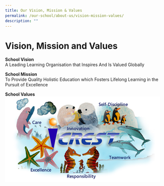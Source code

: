 ```yaml
---
title: Our Vision, Mission & Values
permalink: /our-school/about-us/vision-mission-values/
description: ""
---
```





# Vision, Mission and Values
**School Vision**<br>
A Leading Learning Organisation that Inspires And Is Valued Globally

**School Mission**<br>
To Provide Quality Holistic Education which Fosters Lifelong Learning in the Pursuit of Excellence

**School Values**
![](/images/values.jpg)
